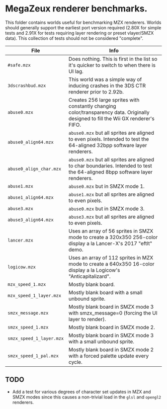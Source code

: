 # MegaZeux renderer benchmarks.

This folder contains worlds useful for benchmarking MZX renderers.
Worlds should generally support the earliest port version required (2.80X for simple tests and 2.91X for tests requiring layer rendering or preset vlayer/SMZX data).
This collection of tests should not be considered "complete".

| File | Info |
|------|------|
| `#safe.mzx`              | Does nothing. This is first in the list so it's quicker to switch to when there is UI lag.
| `3dscrashbud.mzx`        | This world was a simple way of inducing crashes in the 3DS CTR renderer prior to 2.92b.
| `abuse0.mzx`             | Creates 256 large sprites with constantly changing color/transparency data. Originally designed to fill the Wii GX renderer's FIFO.
| `abuse0_align64.mzx`     | `abuse0.mzx` but all sprites are aligned to even pixels. Intended to test the 64-aligned 32bpp software layer renderers.
| `abuse0_align_char.mzx`  | `abuse0.mzx` but all sprites are aligned to char boundaries. Intended to test the 64-aligned 8bpp software layer renderers.
| `abuse1.mzx`             | `abuse0.mzx` but in SMZX mode 1.
| `abuse1_align64.mzx`     | `abuse1.mzx` but all sprites are aligned to even pixels.
| `abuse3.mzx`             | `abuse0.mzx` but in SMZX mode 3.
| `abuse3_align64.mzx`     | `abuse3.mzx` but all sprites are aligned to even pixels.
| `lancer.mzx`             | Uses an array of 56 sprites in SMZX mode to create a 320x350 256-color display a la Lancer-X's 2017 "eftlt" demo.
| `logicow.mzx`            | Uses an array of 112 sprites in MZX mode to create a 640x350 16-color display a la Logicow's "Anticapitalizard".
| `mzx_speed_1.mzx`        | Mostly blank board.
| `mzx_speed_1_layer.mzx`  | Mostly blank board with a small unbound sprite.
| `smzx_message.mzx`       | Mostly blank board in SMZX mode 3 with smzx_message=0 (forcing the UI layer to render).
| `smzx_speed_1.mzx`       | Mostly blank board in SMZX mode 2.
| `smzx_speed_1_layer.mzx` | Mostly blank board in SMZX mode 3 with a small unbound sprite.
| `smzx_speed_1_pal.mzx`   | Mostly blank board in SMZX mode 2 with a forced palette update every cycle.

## TODO

* Add a test for various degrees of character set updates in MZX and SMZX modes since this causes a non-trivial load in the `glsl` and `opengl2` renderers.

